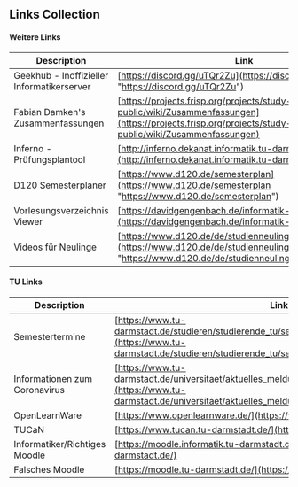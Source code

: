 ## Links Collection

#### Weitere Links

|Description|Link|
|--|--|
|Geekhub - Inoffizieller Informatikerserver| [https://discord.gg/uTQr2Zu](https://discord.gg/uTQr2Zu "https://discord.gg/uTQr2Zu") |
|Fabian Damken's Zusammenfassungen| [https://projects.frisp.org/projects/study-public/wiki/Zusammenfassungen](https://projects.frisp.org/projects/study-public/wiki/Zusammenfassungen)|
|Inferno - Prüfungsplantool | [http://inferno.dekanat.informatik.tu-darmstadt.de/](http://inferno.dekanat.informatik.tu-darmstadt.de/) |
|D120 Semesterplaner | [https://www.d120.de/semesterplan](https://www.d120.de/semesterplan "https://www.d120.de/semesterplan") |
|Vorlesungsverzeichnis Viewer | [https://davidgengenbach.de/informatik-vv/sose20/](https://davidgengenbach.de/informatik-vv/sose20/) |
|Videos für Neulinge|[https://www.d120.de/de/studienneulinge/ophase/videos/](https://www.d120.de/de/studienneulinge/ophase/videos/ "https://www.d120.de/de/studienneulinge/ophase/videos/") |


#### TU Links

|Description|Link|
|--|--|
|Semestertermine |[https://www.tu-darmstadt.de/studieren/studierende_tu/semestermine/index.de.jsp](https://www.tu-darmstadt.de/studieren/studierende_tu/semestermine/index.de.jsp) |
|Informationen zum Coronavirus |[https://www.tu-darmstadt.de/universitaet/aktuelles_meldungen/corona_vorsorge/index.de.jsp](https://www.tu-darmstadt.de/universitaet/aktuelles_meldungen/corona_vorsorge/index.de.jsp)|
|OpenLearnWare| [https://www.openlearnware.de/](https://www.openlearnware.de/)|
|TUCaN| [https://www.tucan.tu-darmstadt.de/](https://www.tucan.tu-darmstadt.de/)|
|Informatiker/Richtiges Moodle| [https://moodle.informatik.tu-darmstadt.de/](https://moodle.informatik.tu-darmstadt.de/)|
|Falsches Moodle| [https://moodle.tu-darmstadt.de/](https://moodle.tu-darmstadt.de/)|


